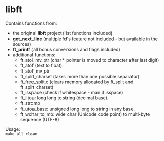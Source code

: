 # libft
Contains functions from:
- the original **libft** project (list functions included)
- **get_next_line** (multiple fd's feature not included - but available in the sources)
- **ft_printf** (all bonus conversions and flags included)
- additional functions:
	- ft_atoi_mv_ptr (char * pointer is moved to character after last digit)
	- ft_atof (text to float)
	- ft_atof_mv_ptr
	- ft_split_charset (takes more than one possible separator)
	- ft_free_split.c (clears memory allocated by ft_split and ft_split_charset)
	- ft_isspace (check if whitespace - man 3 isspace)
	- ft_lltoa: long long to string (decimal base).
	- ft_strcmp
	- ft_utoa_base: unsigned long long to string in any base.
	- ft_wchar_to_mb: wide char (Unicode code point) to multi-byte sequence (UTF-8)

Usage:\
 `make all clean`
